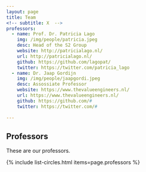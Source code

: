 ```yaml
---
layout: page
title: Team
<!-- subtitle: X  -->
professors:
  - name: Prof. Dr. Patricia Lago
    img: /img/people/patricia.jpeg
    desc: Head of the S2 Group
    website: http://patricialago.nl/
    url: http://patricialago.nl/
    github: https://github.com/lagopat/
    twitter: https://twitter.com/patricia_lago
  - name: Dr. Jaap Gordijn
    img: /img/people/jaapgordi.jpeg
    desc: Assossiate Professor
    website: https://www.thevalueengineers.nl/
    url: https://www.thevalueengineers.nl/
    github: https://github.com/#
    twitter: https://twitter.com/#
   
---
```



## Professors

These are our professors.

{% include list-circles.html items=page.professors %}


